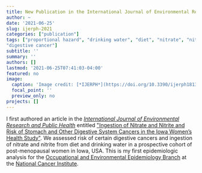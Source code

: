 ```yaml
---
title: New Publication in the International Journal of Environmental Research and Public Health
author: ~
date: '2021-06-25'
slug: ijerph-2021
categories: ["publication"]
tags: ["proportional hazard", "drinking water", "diet", "nitrate", "nitrite", 
"digestive cancer"]
subtitle: ''
summary: ''
authors: []
lastmod: '2021-06-25T07:41:03-04:00'
featured: no
image:
  caption: 'Image credit: [*IJERPH*](https://doi.org/10.3390/ijerph18136822)'
  focal_point: ''
  preview_only: no
projects: []
---
```


I first authored an article in the [*International Journal of Environmental Research and Public Health*](https://www.mdpi.com/journal/ijerph) entitled ["Ingestion of Nitrate and Nitrite and Risk of Stomach and Other Digestive System Cancers in the Iowa Women’s Health Study"](https://doi.org/10.3390/ijerph18136822). We assessed risk of certain digestive cancers and ingestion of nitrate and nitrite from diet and drinking water in a prospective cohort of post-menopausal women in Iowa, USA. This is my first epidemiologic analysis for the [Occupational and Environmental Epidemiology Branch](https://dceg.cancer.gov/about/organization/tdrp/oeeb) at the [National Cancer Institute](https://www.cancer.gov/). 
